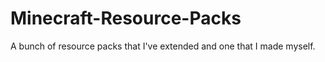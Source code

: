 # Minecraft-Resource-Packs
A bunch of resource packs that I've extended and one that I made myself.
